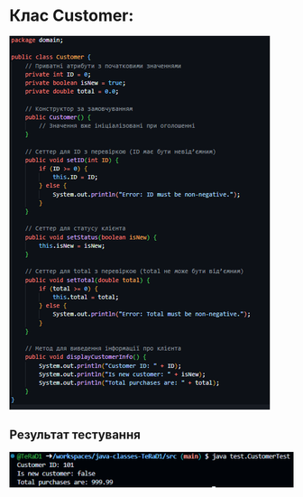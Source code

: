 # Клас Customer:
![Customer](Solution/Customer.png)
## Результат тестування
![advanced](Solution/advanced.png)